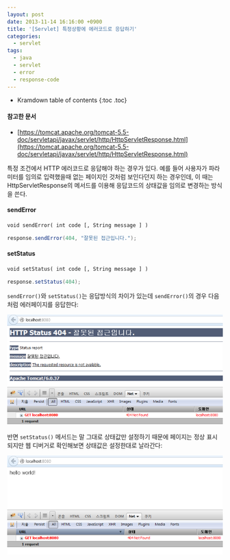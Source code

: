 ```yaml
---
layout: post
date: 2013-11-14 16:16:00 +0900
title: '[Servlet] 특정상황에 에러코드로 응답하기'
categories:
  - servlet
tags:
  - java
  - servlet
  - error
  - response-code
---
```


* Kramdown table of contents
{:toc .toc}

#### 참고한 문서

- [https://tomcat.apache.org/tomcat-5.5-doc/servletapi/javax/servlet/http/HttpServletResponse.html](https://tomcat.apache.org/tomcat-5.5-doc/servletapi/javax/servlet/http/HttpServletResponse.html)

특정 조건에서 HTTP 에러코드로 응답해야 하는 경우가 있다. 예를 들어 사용자가 파라미터를 임의로 입력했을때 없는 페이지인 것처럼 보인다던지 하는 경우인데, 이 때는 HttpServletResponse의 메서드를 이용해 응답코드의 상태값을 임의로 변경하는 방식을 쓴다.

#### sendError

```
void sendError( int code [, String message ] )
```

```java
response.sendError(404, "잘못된 접근입니다.");
```

#### setStatus

```
void setStatus( int code [, String message ] )
```

```java
response.setStatus(404);
```

`sendError()`와 `setStatus()`는 응답방식의 차이가 있는데 `sendError()`의 경우 다음처럼 에러페이지를 응답한다:

![](/images/response-error-1.png)

반면 `setStatus()` 메서드는 말 그대로 상태값만 설정하기 때문에 페이지는 정상 표시되지만 웹 디버거로 확인해보면 상태값은 설정한대로 날라간다:

![](/images/response-error-2.png)
